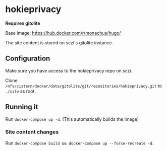 # hokieprivacy

**Requires gitolite**

Base image: https://hub.docker.com/r/monachus/hugo/

The site content is stored on sczi's gitolite instance.



## Configuration

Make sure you have access to the hokieprivacy repo on sczi.


Clone `/nfs/cistern/docker/data/gitolite/git/repositories/hokieprivacy.git` to `./site` as root.


## Running it

Run `docker-compose up -d`. (This automatically builds the image)


### Site content changes

Run `docker-compose build && docker-compose up --force-recreate -d`.
